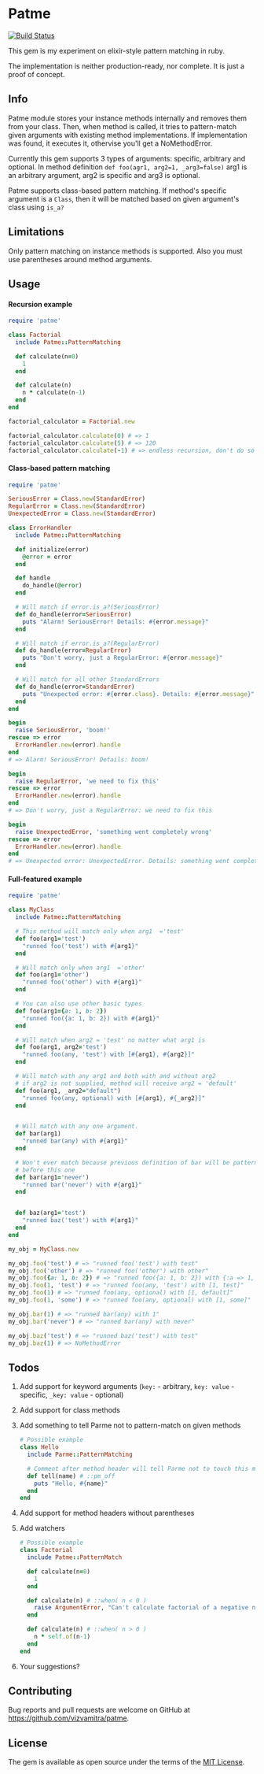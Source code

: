 # Patme

[![Build Status](https://travis-ci.org/vizvamitra/patme.svg?branch=master)](https://travis-ci.org/vizvamitra/patme)

This gem is my experiment on elixir-style pattern matching in ruby.

The implementation is neither production-ready, nor complete. It is just a proof of concept.

## Info

Patme module stores your instance methods internally and removes them from your class. Then, when method is called, it tries to pattern-match given arguments with existing method implementations. If implementation was found, it executes it, othervise you'll get a NoMethodError.

Currently this gem supports 3 types of arguments: specific, arbitrary and optional. In method definition `def foo(agr1, arg2=1, _arg3=false)` arg1 is an arbitrary argument, arg2 is specific and arg3 is optional.

Patme supports class-based pattern matching. If method's specific argument is a `Class`, then it will be matched based on given argument's class using `is_a?`


## Limitations

Only pattern matching on instance methods is supported. Also you must use parentheses around method arguments.


## Usage

#### Recursion example

```ruby
require 'patme'

class Factorial
  include Patme::PatternMatching

  def calculate(n=0)
    1
  end

  def calculate(n)
    n * calculate(n-1)
  end
end

factorial_calculator = Factorial.new

factorial_calculator.calculate(0) # => 1
factorial_calculator.calculate(5) # => 120
factorial_calculator.calculate(-1) # => endless recursion, don't do so ^_^
```


#### Class-based pattern matching

```ruby
require 'patme'

SeriousError = Class.new(StandardError)
RegularError = Class.new(StandardError)
UnexpectedError = Class.new(StandardError)

class ErrorHandler
  include Patme::PatternMatching

  def initialize(error)
    @error = error
  end

  def handle
    do_handle(@error)
  end

  # Will match if error.is_a?(SeriousError)
  def do_handle(error=SeriousError)
    puts "Alarm! SeriousError! Details: #{error.message}"
  end

  # Will match if error.is_a?(RegularError)
  def do_handle(error=RegularError)
    puts "Don't worry, just a RegularError: #{error.message}"
  end

  # Will match for all other StandardErrors
  def do_handle(error=StandardError)
    puts "Unexpected error: #{error.class}. Details: #{error.message}"
  end
end

begin
  raise SeriousError, 'boom!'
rescue => error
  ErrorHandler.new(error).handle
end
# => Alarm! SeriousError! Details: boom!

begin
  raise RegularError, 'we need to fix this'
rescue => error
  ErrorHandler.new(error).handle
end
# => Don't worry, just a RegularError: we need to fix this

begin
  raise UnexpectedError, 'something went completely wrong'
rescue => error
  ErrorHandler.new(error).handle
end
# => Unexpected error: UnexpectedError. Details: something went completely wrong
```


#### Full-featured example

```ruby
require 'patme'

class MyClass
  include Patme::PatternMatching

  # This method will match only when arg1  ='test'
  def foo(arg1='test')
    "runned foo('test') with #{arg1}"
  end

  # Will match only when arg1  ='other'
  def foo(arg1='other')
    "runned foo('other') with #{arg1}"
  end

  # You can also use other basic types
  def foo(arg1={a: 1, b: 2})
    "runned foo({a: 1, b: 2}) with #{arg1}"
  end

  # Will match when arg2 = 'test' no matter what arg1 is
  def foo(arg1, arg2='test')
    "runned foo(any, 'test') with [#{arg1}, #{arg2}]"
  end

  # Will match with any arg1 and both with and without arg2
  # if arg2 is not supplied, method will receive arg2 = 'default'
  def foo(arg1, _arg2="default")
    "runned foo(any, optional) with [#{arg1}, #{_arg2}]"
  end


  # Will match with any one argument.
  def bar(arg1)
    "runned bar(any) with #{arg1}"
  end

  # Won't ever match because previous definition of bar will be pattern-matched
  # before this one
  def bar(arg1='never')
    "runned bar('never') with #{arg1}"
  end


  def baz(arg1='test')
    "runned baz('test') with #{arg1}"
  end
end

my_obj = MyClass.new

my_obj.foo('test') # => "runned foo('test') with test"
my_obj.foo('other') # => "runned foo('other') with other"
my_obj.foo({a: 1, b: 2}) # => "runned foo({a: 1, b: 2}) with {:a => 1, :b => 2}"
my_obj.foo(1, 'test') # => "runned foo(any, 'test') with [1, test]"
my_obj.foo(1) # => "runned foo(any, optional) with [1, default]"
my_obj.foo(1, 'some') # => "runned foo(any, optional) with [1, some]"

my_obj.bar(1) # => "runned bar(any) with 1"
my_obj.bar('never') # => "runned bar(any) with never"

my_obj.baz('test') # => "runned baz('test') with test"
my_obj.baz(1) # => NoMethodError
```


## Todos

1. Add support for keyword arguments (`key:` - arbitrary, `key: value` - specific, `_key: value` - optional)
2. Add support for class methods
3. Add something to tell Parme not to pattern-match on given methods

    ```ruby
    # Possible example
    class Hello
      include Parme::PatternMatching

      # Comment after method header will tell Parme not to touch this method
      def tell(name) # ::pm_off
        puts "Hello, #{name}"
      end
    end
    ```

4. Add support for method headers without parentheses
5. Add watchers

    ```ruby
    # Possible example
    class Factorial
      include Patme::PatternMatch

      def calculate(n=0)
        1
      end

      def calculate(n) # ::when( n < 0 )
        raise ArgumentError, "Can't calculate factorial of a negative number: #{n}"
      end

      def calculate(n) # ::when( n > 0 )
        n * self.of(n-1)
      end
    end
    ```

6. Your suggestions?


## Contributing

Bug reports and pull requests are welcome on GitHub at https://github.com/vizvamitra/patme.


## License

The gem is available as open source under the terms of the [MIT License](http://opensource.org/licenses/MIT).

